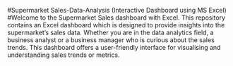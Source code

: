 #Supermarket Sales-Data-Analysis (Interactive Dashboard using MS Excel)
#Welcome to the Supermarket Sales dashboard with Excel. This repository contains an Excel dashboard which is designed to provide insights into the supermarket’s sales data. Whether you are in the data analytics field, a business analyst or a business manager who is curious about the sales trends. This dashboard offers a user-friendly interface for visualising and understanding sales trends or metrics.

